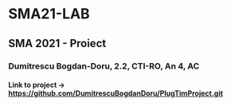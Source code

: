 # SMA21-LAB
## SMA 2021 - Proiect 
### Dumitrescu Bogdan-Doru, 2.2, CTI-RO, An 4, AC 
#### Link to project -> https://github.com/DumitrescuBogdanDoru/PlugTimProject.git

